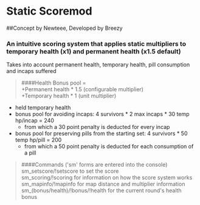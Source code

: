 # Static Scoremod
##Concept by Newteee, Developed by Breezy  
### An intuitive scoring system that applies static multipliers to temporary health (x1) and permanent health (x1.5 default)
Takes into account permanent health, temporary health, pill consumption and incaps suffered
> ####Health Bonus pool =   
+Permanent health * 1.5 (configurable multiplier)  
+Temporary health * 1 (unit multiplier)   
 * held temporary health
 * bonus pool for avoiding incaps: 4 survivors * 2 max incaps * 30 temp hp/incap = 240   
   - from which a 30 point penalty is deducted for every incap 
 * bonus pool for preserving pills from the starting set:  4 survivors * 50 temp hp/pill = 200  
   - from which a 50 point penalty is deducted for each consumption of a pill 

> ####Commands ('sm' forms are entered into the console)  
> <coop only> sm_setscore/!setscore to set the score  
> sm_scoring/!scoring for information on how the score system works    
> sm_mapinfo/!mapinfo for map distance and multiplier information    
> sm_(bonus/health)/!bonus/!health for the current round's health bonus  
